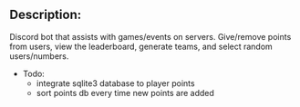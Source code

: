 ## Description:
Discord bot that assists with games/events on servers. Give/remove points from users, view the leaderboard, generate teams, and select random users/numbers.

- Todo:
    - integrate sqlite3 database to player points
    - sort points db every time new points are added
<br><br> 
